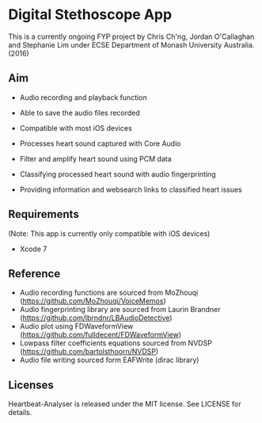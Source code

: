 Digital Stethoscope App
======================================================================================

This is a currently ongoing FYP project by Chris Ch'ng, Jordan O'Callaghan and Stephanie Lim
under ECSE Department of Monash University Australia. (2016)

## Aim

 - Audio recording and playback function
 
 - Able to save the audio files recorded
 
 - Compatible with most iOS devices
 
 - Processes heart sound captured with Core Audio
 
 - Filter and amplify heart sound using PCM data
 
 - Classifying processed heart sound with audio fingerprinting 
 
 - Providing information and websearch links to classified heart issues



## Requirements
(Note: This app is currently only compatible with iOS devices)
- Xcode 7


## Reference
 - Audio recording functions are sourced from MoZhouqi (https://github.com/MoZhouqi/VoiceMemos)
 - Audio fingerprinting library are sourced from Laurin Brandner (https://github.com/lbrndnr/LBAudioDetective)
 - Audio plot using FDWaveformView (https://github.com/fulldecent/FDWaveformView)
 - Lowpass filter coefficients equations sourced from NVDSP (https://github.com/bartolsthoorn/NVDSP)
 - Audio file writing sourced form EAFWrite (dirac library) 

## Licenses
Heartbeat-Analyser is released under the MIT license. See LICENSE for details.

